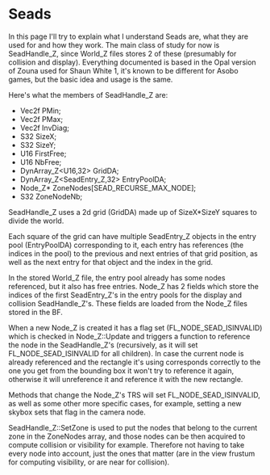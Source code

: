 # Seads

In this page I'll try to explain what I understand Seads are, what they are used for and how they work. The main class of study for now is SeadHandle_Z, since World_Z files stores 2 of these (presumably for collision and display). Everything documented is based in the Opal version of Zouna used for Shaun White 1, it's known to be different for Asobo games, but the basic idea and usage is the same.

Here's what the members of SeadHandle_Z are:

- Vec2f PMin;
- Vec2f PMax;
- Vec2f InvDiag;
- S32 SizeX;
- S32 SizeY;
- U16 FirstFree;
- U16 NbFree;
- DynArray_Z<U16,32> GridDA;
- DynArray_Z<SeadEntry_Z,32> EntryPoolDA;
- Node_Z* ZoneNodes[SEAD_RECURSE_MAX_NODE];
- S32 ZoneNodeNb;

SeadHandle_Z uses a 2d grid (GridDA) made up of SizeX*SizeY squares to divide the world. 

Each square of the grid can have multiple SeadEntry_Z objects in the entry pool (EntryPoolDA) corresponding to it, each entry has references (the indices in the pool) to the previous and next entries of that grid position, as well as the next entry for that object and the index in the grid.

In the stored World_Z file, the entry pool already has some nodes referenced, but it also has free entries. Node_Z has 2 fields which store the indices of the first SeadEntry_Z's in the entry pools for the display and collision SeadHandle_Z's. These fields are loaded from the Node_Z files stored in the BF.

When a new Node_Z is created it has a flag set (FL_NODE_SEAD_ISINVALID) which is checked in Node_Z::Update and triggers a function to reference the node in the SeadHandle_Z's (recursively, as it will set FL_NODE_SEAD_ISINVALID for all children). In case the current node is already referenced and the rectangle it's using corresponds correctly to the one you get from the bounding box it won't try to reference it again, otherwise it will unreference it and reference it with the new rectangle. 

Methods that change the Node_Z's TRS will set FL_NODE_SEAD_ISINVALID, as well as some other more specific cases, for example, setting a new skybox sets that flag in the camera node.

SeadHandle_Z::SetZone is used to put the nodes that belong to the current zone in the ZoneNodes array, and those nodes can be then acquired to compute collision or visibility for example. Therefore not having to take every node into account, just the ones that matter (are in the view frustum for computing visibility, or are near for collision).










